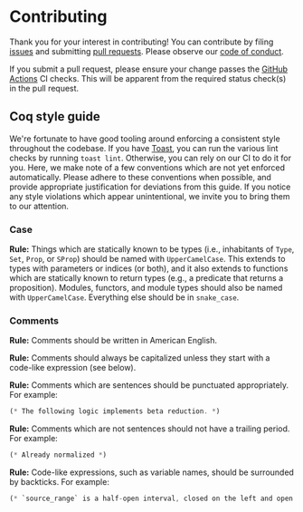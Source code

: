 # Contributing

Thank you for your interest in contributing! You can contribute by filing [issues](https://github.com/stepchowfun/proofs/issues) and submitting [pull requests](https://github.com/stepchowfun/proofs/pulls). Please observe our [code of conduct](https://github.com/stepchowfun/proofs/blob/main/CODE_OF_CONDUCT.md).

If you submit a pull request, please ensure your change passes the [GitHub Actions](https://github.com/stepchowfun/proofs/actions) CI checks. This will be apparent from the required status check(s) in the pull request.

## Coq style guide

We're fortunate to have good tooling around enforcing a consistent style throughout the codebase. If you have [Toast](https://github.com/stepchowfun/toast), you can run the various lint checks by running `toast lint`. Otherwise, you can rely on our CI to do it for you. Here, we make note of a few conventions which are not yet enforced automatically. Please adhere to these conventions when possible, and provide appropriate justification for deviations from this guide. If you notice any style violations which appear unintentional, we invite you to bring them to our attention.

### Case

**Rule:** Things which are statically known to be types (i.e., inhabitants of `Type`, `Set`, `Prop`, or `SProp`) should be named with `UpperCamelCase`. This extends to types with parameters or indices (or both), and it also extends to functions which are statically known to return types (e.g., a predicate that returns a proposition). Modules, functors, and module types should also be named with `UpperCamelCase`. Everything else should be in `snake_case`.

### Comments

**Rule:** Comments should be written in American English.

**Rule:** Comments should always be capitalized unless they start with a code-like expression (see below).

**Rule:** Comments which are sentences should be punctuated appropriately. For example:

```rust
(* The following logic implements beta reduction. *)
```

**Rule:** Comments which are not sentences should not have a trailing period. For example:

```rust
(* Already normalized *)
```

**Rule:** Code-like expressions, such as variable names, should be surrounded by backticks. For example:

```rust
(* `source_range` is a half-open interval, closed on the left and open on the right. *)
```
